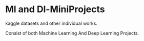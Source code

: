 # Ml and Dl-MiniProjects
kaggle datasets and other individual works.

Consist of both Machine Learning And Deep Learning Projects.
